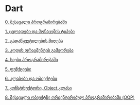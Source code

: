 # Dart
[0. შესავალი პროგრამირებაში](./0%20-%20შესავალი%20პროგრამირებაში/README.md)

[1. ცვლადები და მონაცემის ტიპები](./01%20-%20ცვლადები%20და%20მონაცემის%20ტიპები/README.md)

[2. გადაწყვეტილების მიღება](./02%20-%20გადაწყვეტილების%20მიღება/README.md)

[3. კოდის ფრაგმენტის გამეორება]()

[4. სიები პროგრამირებაში]()

[5. ფუნქციები]()

[6. კლასები და ობიექტები]()

[7. კონსტრუქტორი, Object კლასი]()

[8. შესავალი ობიექტზე ორიენტირებულ პროგრამირებაში (OOP)]()
